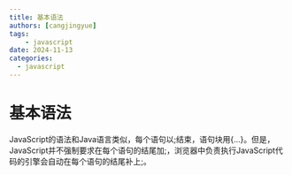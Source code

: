 ```yaml
---
title: 基本语法
authors: [cangjingyue]
tags: 
    - javascript
date: 2024-11-13
categories:
  - javascript
---
```


# 基本语法

JavaScript的语法和Java语言类似，每个语句以;结束，语句块用{...}。但是，JavaScript并不强制要求在每个语句的结尾加;，浏览器中负责执行JavaScript代码的引擎会自动在每个语句的结尾补上;。


